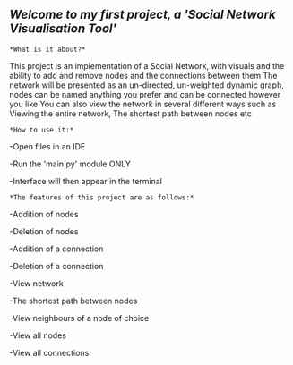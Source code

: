 ***Welcome to my first project, a 'Social Network Visualisation Tool'***
-
	*What is it about?*

This project is an implementation of a Social Network, with visuals and the ability to add and remove nodes and the connections between them 
The network will be presented as an un-directed, un-weighted dynamic graph, nodes can be named anything you prefer and can be connected however you like
You can also view the network in several different ways such as Viewing the entire network, The shortest path between nodes etc
	
	*How to use it:* 
	
-Open files in an IDE

-Run the 'main.py' module ONLY

-Interface will then appear in the terminal


	*The features of this project are as follows:* 

-Addition of nodes 

-Deletion of nodes

-Addition of a connection

-Deletion of a connection

-View network

-The shortest path between nodes

-View neighbours of a node of choice

-View all nodes

-View all connections

